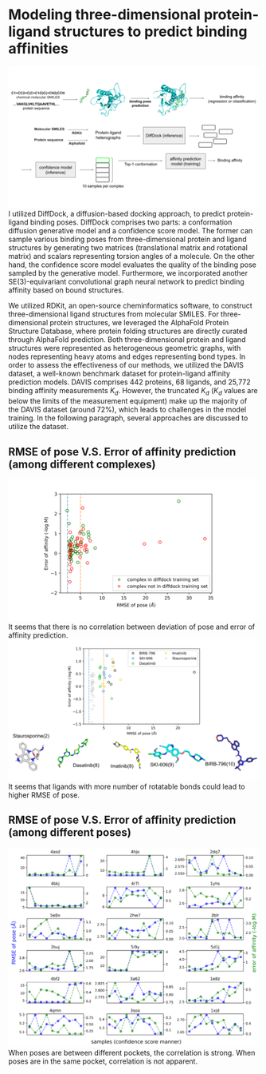 # Modeling three-dimensional protein-ligand structures to predict binding affinities
![high-level view of model](image/high_level_model.svg)
I utilized DiffDock, a diffusion-based docking approach, to predict protein-ligand binding poses. DiffDock comprises two parts: a conformation diffusion generative model and a confidence score model. The former can sample various binding poses from three-dimensional protein and ligand structures by generating two matrices (translational matrix and rotational matrix) and scalars representing torsion angles of a molecule. On the other hand, the confidence score model evaluates the quality of the binding pose sampled by the generative model. Furthermore, we incorporated another SE(3)-equivariant convolutional graph neural network to predict binding affinity based on bound structures. 

We utilized RDKit, an open-source cheminformatics software, to construct three-dimensional ligand structures from molecular SMILES. For three-dimensional protein structures, we leveraged the AlphaFold Protein Structure Database, where protein folding structures are directly curated through AlphaFold prediction. Both three-dimensional protein and ligand structures were represented as heterogeneous geometric graphs, with nodes representing heavy atoms and edges representing bond types. In order to assess the effectiveness of our methods, we utilized the DAVIS dataset, a well-known benchmark dataset for protein-ligand affinity prediction models. DAVIS comprises 442 proteins, 68 ligands, and 25,772 binding affinity measurements $K_{d}$. However, the truncated $K_{d}$ ($K_{d}$ values are below the limits of the measurement equipment) make up the majority of the DAVIS dataset (around 72%), which leads to challenges in the model training. In the following paragraph, several approaches are discussed to utilize the dataset.

## RMSE of pose V.S. Error of affinity prediction (among different complexes)
![pose_RMSE_affinity_error](image/pose_RMSE_affinity_error.svg)
It seems that there is no correlation between deviation of pose and error of affinity prediction.
![num_rotatable_RMSE](image/num_rotatable_RMSE.svg)
It seems that ligands with more number of rotatable bonds could lead to higher RMSE of pose.
## RMSE of pose V.S. Error of affinity prediction (among different poses)
![affinity_error_pose_error_each_pose](image/affinity_error_pose_error_each_pose.png)
When poses are between different pockets, the correlation is strong.
When poses are in the same pocket, correlation is not apparent.
